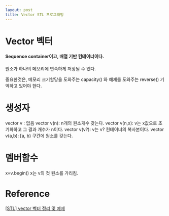 ```yaml
---
layout: post
title: Vector STL 프로그래밍
---
```


# Vector 벡터
#### Sequence container이고, 배열 기반 컨테이너이다.
원소가 하나의 메모리에 연속하게 저장될 수 있다.

중요한것은, 메모리 크기할당을 도와주는 capacity() 와 해제를 도와주는 reverse() 기억하고 있어야 한다.

# 생성자
vector v : 없음
vector v(n): n개의 원소개수 갖는다.
vector v(n,x): v는 x값으로 초기화하고 그 결과 개수가 n이다.
vector v(v?): v는 v? 컨테이너의 복사본이다. 
vector v(a,b): [a, b) 구간에 원소를 갖는다.

# 멤버함수
x=v.begin() x는 v의 첫 원소를 가리킴.

# Reference
[[STL] vector 벡터 정리 및 예제](http://http://hyeonstorage.tistory.com/324)